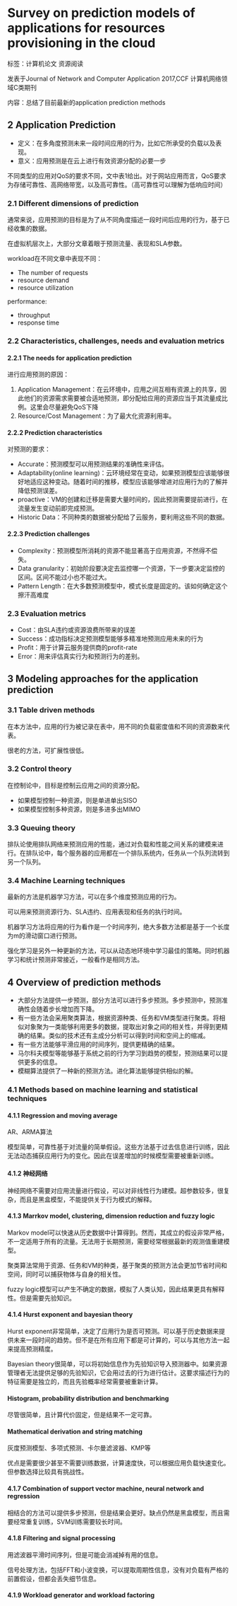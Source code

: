 # Survey on prediction models of applications for resources provisioning in the cloud
标签：计算机论文 资源阅读

发表于Journal of Network and Computer Application 2017,CCF 计算机网络领域C类期刊

内容：总结了目前最新的application prediction methods

## 2 Application Prediction

* 定义：在多角度预测未来一段时间应用的行为，比如它所承受的负载以及表现。
* 意义：应用预测是在云上进行有效资源分配的必要一步

不同类型的应用对QoS的要求不同，文中表1给出。对于网站应用而言，QoS要求为存储可靠性、高网络带宽，以及高可靠性。（高可靠性可以理解为低响应时间）

### 2.1 Different dimensions of prediction

通常来说，应用预测的目标是为了从不同角度描述一段时间后应用的行为，基于已经收集的数据。

在虚拟机层次上，大部分文章着眼于预测流量、表现和SLA参数。

workload在不同文章中表现不同：
* The number of requests
* resource demand
* resource utilization

performance:
* throughput
* response time

### 2.2 Characteristics, challenges, needs and evaluation metrics

#### 2.2.1 The needs for application prediction

进行应用预测的原因：
1. Application Management：在云环境中，应用之间互相有资源上的共享，因此他们的资源需求需要被合适地预测，即分配给应用的资源应当于其流量成比例。这里会尽量避免QoS下降
2. Resource/Cost Management：为了最大化资源利用率。

#### 2.2.2 Prediction characteristics

对预测的要求：
* Accurate：预测模型可以用预测结果的准确性来评估。
* Adaptability(online learning)：云环境经常在变动，如果预测模型应该能够很好地适应这种变动。随着时间的推移，模型应该能够增进对应用行为的了解并降低预测误差。
* proactive：VM的创建和迁移是需要大量时间的，因此预测需要提前进行，在流量发生变动前即完成预测。
* Historic Data：不同种类的数据被分配给了云服务，要利用这些不同的数据。

#### 2.2.3 Prediction challenges

* Complexity：预测模型所消耗的资源不能显著高于应用资源，不然得不偿失。
* Data granularity：初始阶段要决定去监控哪一个资源，下一步要决定监控的区间。区间不能过小也不能过大。
* Pattern Length：在大多数预测模型中，模式长度是固定的。该如何确定这个擦汗高难度

### 2.3 Evaluation metrics

* Cost：由SLA违约或资源浪费所带来的误差
* Success：成功指标决定预测模型能够多精准地预测应用未来的行为
* Profit：用于计算云服务提供商的profit-rate
* Error：用来评估真实行为和预测行为的差别。

## 3 Modeling approaches for the application prediction 

### 3.1 Table driven methods

在本方法中，应用的行为被记录在表中，用不同的负载密度值和不同的资源数来代表。

很老的方法，可扩展性很低。

### 3.2 Control theory

在控制论中，目标是控制云应用之间的资源分配。

* 如果模型控制一种资源，则是单进单出SISO
* 如果模型控制多种资源，则是多进多出MIMO

### 3.3 Queuing theory

排队论使用排队网络来预测应用的性能，通过对负载和性能之间关系的建模来进行。在排队论中，每个服务器的应用都在一个排队系统内，任务从一个队列流转到另一个队列。

### 3.4 Machine Learning techniques

最新的方法是机器学习方法，可以在多个维度预测应用的行为。

可以用来预测资源行为、SLA违约、应用表现和任务的执行时间。

机器学习方法将应用的行为看作是一个时间序列，绝大多数方法都是基于一个长度为m的滑动窗口进行预测。

强化学习是另外一种更新的方法，可以从动态地环境中学习最佳的策略。同时机器学习和统计预测非常接近，一般看作是相同方法。

## 4 Overview of prediction methods

* 大部分方法提供一步预测，部分方法可以进行多步预测。多步预测中，预测准确性会随着步长增加而下降。
* 有一些方法会采用聚类算法，根据资源种类、任务和VM类型进行聚类。将相似对象聚为一类能够利用更多的数据，提取出对象之间的相关性，并得到更精确的结果。类似的技术还有主成分分析可以得到时间和空间上的缩减。
* 有一些方法能够平滑应用的时间序列，提供更精确的结果。
* 马尔科夫模型等能够基于系统之前的行为学习到趋势的模型，预测结果可以提供更多的信息。
* 模糊算法提供了一种新的预测方法。进化算法能够提供相似的解。

### 4.1 Methods based on machine learning and statistical techniques

#### 4.1.1 Regression and moving average

AR、ARMA算法

模型简单，可靠性基于对流量的简单假设。这些方法基于过去信息进行训练，因此无法动态捕获应用行为的变化。因此在误差增加的时候模型需要被重新训练。

#### 4.1.2 神经网络

神经网络不需要对应用流量进行假设，可以对非线性行为建模。超参数较多，很复杂，而且是黑盒模型，不能提供关于行为模式的解释。

#### 4.1.3 Marrkov model, clustering, dimension reduction and fuzzy logic

Markov model可以快速从历史数据中计算得到。然而，其成立的假设非常严格，不一定适用于所有的流量。无法用于长期预测，需要经常根据最新的观测值重建模型。

聚类算法常用于资源、任务和VM的种类，基于聚类的预测方法会更加节省时间和空间，同时可以捕获物体与自身的相关性。

fuzzy logic模型可以产生不确定的数据，模拟了人类认知，因此结果更具有解释性。但是需要先验知识。

#### 4.1.4 Hurst exponent and bayesian theory

Hurst exponent非常简单，决定了应用行为是否可预测。可以基于历史数据来提供未来一段时间的趋势。但不是在所有应用下都是可计算的，可以与其他方法一起来提高预测精度。

Bayesian theory很简单，可以将初始信息作为先验知识导入预测器中。如果资源管理者无法提供足够的先验知识，它会用过去的行为进行估计。这要求描述行为的特征需要是独立的，而且先验概率经常需要被重新计算。

#### Histogram, probability distribution and benchmarking

尽管很简单，且计算代价固定，但是结果不一定可靠。

#### Mathematical derivation and string matching

灰度预测模型、多项式预测、卡尔曼滤波器、KMP等

优点是需要很少甚至不需要训练数据，计算速度快，可以根据应用负载快速变化。但参数选择比较具有挑战性。

#### 4.1.7 Combination of support vector machine, neural network and regression

相结合的方法可以提供多步预测，但是结果会更好。缺点仍然是黑盒模型，而且需要经常重复训练，SVM训练需要较长时间。

#### 4.1.8 Filtering and signal processing

用滤波器平滑时间序列，但是可能会消减掉有用的信息。

信号处理方法，包括FFT和小波变换，可以提取周期性信息，没有对负载有严格的前置假设，但都会丢失细节信息。

#### 4.1.9 Workload generator and workload factoring

